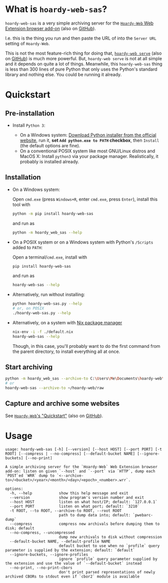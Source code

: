 # What is `hoardy-web-sas`?

`hoardy-web-sas` is a very simple archiving server for the [`Hoardy-Web` Web Extension browser add-on](https://oxij.org/software/hoardy-web/tree/master/extension/) (also on [GitHub](https://github.com/Own-Data-Privateer/hoardy-web/tree/master/extension/)).

I.e. this is the thing you run and then paste the URL of into the `Server URL` setting of `Hoardy-Web`.

This is not the most feature-rich thing for doing that, [`hoardy-web serve`](https://oxij.org/software/hoardy-web/tree/master/tool/) (also on [GitHub](https://github.com/Own-Data-Privateer/hoardy-web/tree/master/tool/)) is much more powerful.
But, `hoardy-web serve` is not at all simple and it depends on quite a lot of things.
Meanwhile, this `hoardy-web-sas` thing is less than 300 lines of pure Python that only uses the Python\'s standard library and nothing else.
You could be running it already.

# Quickstart

## Pre-installation

- Install `Python 3`:

  - On a Windows system: [Download Python installer from the official website](https://www.python.org/downloads/windows/), run it, **set `Add python.exe to PATH` checkbox**, then `Install` (the default options are fine).
  - On a conventional POSIX system like most GNU/Linux distros and MacOS X: Install `python3` via your package manager. Realistically, it probably is installed already.

## Installation

- On a Windows system:

  Open `cmd.exe` (press `Windows+R`, enter `cmd.exe`, press `Enter`), install this tool with
  ```bash
  python -m pip install hoardy-web-sas
  ```
  and run as
  ```bash
  python -m hoardy_web_sas --help
  ```

- On a POSIX system or on a Windows system with Python's `/Scripts` added to `PATH`:

  Open a terminal/`cmd.exe`, install with
  ```bash
  pip install hoardy-web-sas
  ```
  and run as
  ```bash
  hoardy-web-sas --help
  ```

- Alternatively, run without installing:

  ```bash
  python hoardy-web-sas.py --help
  # or, on POSIX
  ./hoardy-web-sas.py --help
  ```

- Alternatively, on a system with [Nix package manager](https://nixos.org/nix/)

  ```bash
  nix-env -i -f ./default.nix
  hoardy-web-sas --help
  ```

  Though, in this case, you'll probably want to do the first command from the parent directory, to install everything all at once.

## Start archiving

```bash
python -m hoardy_web_sas --archive-to C:\Users\Me\Documents\hoardy-web\raw
# or
hoardy-web-sas --archive-to ~/hoardy-web/raw
```

## Capture and archive some websites

See [`Hoardy-Web`'s "Quickstart"](https://oxij.org/software/hoardy-web/tree/master/README.md#quickstart) (also on [GitHub](https://github.com/Own-Data-Privateer/hoardy-web/tree/master/README.md#quickstart)).

# Usage

```
usage: hoardy-web-sas [-h] [--version] [--host HOST] [--port PORT] [-t ROOT] [--compress | --no-compress] [--default-bucket NAME] [--ignore-buckets] [--no-print]

A simple archiving server for the `Hoardy-Web` Web Extension browser add-on: listen on given `--host` and `--port` via `HTTP`, dump each `POST`ed `WRR` dump to `<--archive-to>/<bucket>/<year>/<month>/<day>/<epoch>_<number>.wrr`.

options:
  -h, --help            show this help message and exit
  --version             show program's version number and exit
  --host HOST           listen on what host/IP; default: `127.0.0.1`
  --port PORT           listen on what port; default: `3210`
  -t ROOT, --to ROOT, --archive-to ROOT, --root ROOT
                        path to dump data into; default: `pwebarc-dump`
  --compress            compress new archivals before dumping them to disk; default
  --no-compress, --uncompressed
                        dump new archivals to disk without compression
  --default-bucket NAME, --default-profile NAME
                        default bucket to use when no `profile` query parameter is supplied by the extension; default: `default`
  --ignore-buckets, --ignore-profiles
                        ignore `profile` query parameter supplied by the extension and use the value of `--default-bucket` instead
  --no-print, --no-print-cbors
                        don't print parsed representations of newly archived CBORs to stdout even if `cbor2` module is available

```
